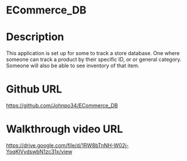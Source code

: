 # ECommerce_DB

# Description
This application is set up for some to track a store database. One where someone can track a product by their specific ID, or or general category. Someone will also be able to see inventory of that item.
# Github URL
https://github.com/Johnpo34/ECommerce_DB
# Walkthrough video URL
https://drive.google.com/file/d/1RW8bTnNH-W02j-YoqKlVydswbN1zc31x/view
